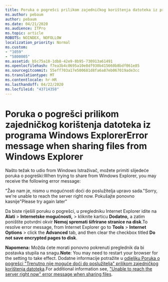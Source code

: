 ```yaml
---
title: Poruka o pogrešci prilikom zajedničkog korištenja datoteka iz programa Windows Explorer
ms.author: pebaum
author: pebaum
ms.date: 04/21/2020
ms.audience: ITPro
ms.topic: article
ROBOTS: NOINDEX, NOFOLLOW
localization_priority: Normal
ms.custom:
- "1059"
- "5800005"
ms.assetid: b5c75a18-1db8-42e9-8b95-730913a61491
ms.openlocfilehash: f7ea3b4c0695a10e8df930b415660b8bdf061e85
ms.sourcegitcommit: 55eff703a17e500681d8fa6a87eb067019ade3cc
ms.translationtype: MT
ms.contentlocale: hr-HR
ms.lasthandoff: 04/22/2020
ms.locfileid: "43714358"
---
```

# <a name="error-message-when-sharing-files-from-windows-explorer"></a><span data-ttu-id="ba1b3-102">Poruka o pogrešci prilikom zajedničkog korištenja datoteka iz programa Windows Explorer</span><span class="sxs-lookup"><span data-stu-id="ba1b3-102">Error message when sharing files from Windows Explorer</span></span>

<span data-ttu-id="ba1b3-103">Našto težak to udio from Windows Istraživač, možete primiti slijedeće poruka o pogreški:</span><span class="sxs-lookup"><span data-stu-id="ba1b3-103">When trying to share from Windows Explorer, you may receive the following error message:</span></span>
  
<span data-ttu-id="ba1b3-104">"Žao nam je, nismo u mogućnosti doći do poslužitelja upravo sada.</span><span class="sxs-lookup"><span data-stu-id="ba1b3-104">"Sorry, we're unable to reach the server right now.</span></span> <span data-ttu-id="ba1b3-105">Pokušajte ponovno kasnije"</span><span class="sxs-lookup"><span data-stu-id="ba1b3-105">Please try again later"</span></span>
  
<span data-ttu-id="ba1b3-106">Da biste riješili poruku o pogrešci, u pregledniku Internet Explorer idite na **Alati** \> **Internetske mogućnosti,** \> kliknite karticu **Dodatno,** a zatim poništite potvrdni okvir **Nemoj spremati šifrirane stranice na disk**.</span><span class="sxs-lookup"><span data-stu-id="ba1b3-106">To resolve error message, from Internet Explorer go to **Tools** \> **Internet Options** \> click the **Advanced** tab, and then clear the checkbox titled **Do not save encrypted pages to disk**.</span></span>
  
 <span data-ttu-id="ba1b3-107">**Napomena:** Možda ćete morati ponovno pokrenuti preglednik da bi postavka stupila na snagu.</span><span class="sxs-lookup"><span data-stu-id="ba1b3-107">**Note**: You may need to restart your browser for the setting to take effect.</span></span> <span data-ttu-id="ba1b3-108">Dodatne informacije potražite u [odjeljku Poruka o pogrešci "Trenutno nije moguće doći do poslužitelja" prilikom zajedničkog korištenja datoteka](https://go.microsoft.com/fwlink/?linkid=2022914).</span><span class="sxs-lookup"><span data-stu-id="ba1b3-108">For additional information see, ["Unable to reach the server right now" error message when sharing files](https://go.microsoft.com/fwlink/?linkid=2022914).</span></span>
  